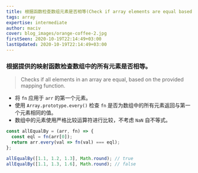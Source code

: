 ```yaml
---
title: 根据函数检查数组元素是否相等(Check if array elements are equal based on function)
tags: array
expertise: intermediate
author: maciv
cover: blog_images/orange-coffee-2.jpg
firstSeen: 2020-10-19T22:14:49+03:00
lastUpdated: 2020-10-19T22:14:49+03:00
---
```


### 根据提供的映射函数检查数组中的所有元素是否相等。
> Checks if all elements in an array are equal, based on the provided mapping function.

- 将 `fn` 应用于 `arr` 的第一个元素。
- 使用 `Array.prototype.every()` 检查 `fn` 是否为数组中的所有元素返回与第一个元素相同的值。
- 数组中的元素使用严格比较运算符进行比较，不考虑 `NaN` 自不等式。

```js
const allEqualBy = (arr, fn) => {
  const eql = fn(arr[0]);
  return arr.every(val => fn(val) === eql);
};
```

```js
allEqualBy([1.1, 1.2, 1.3], Math.round); // true
allEqualBy([1.1, 1.3, 1.6], Math.round); // false
```
